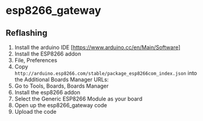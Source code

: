 # esp8266_gateway

## Reflashing
1. Install the arduino IDE [https://www.arduino.cc/en/Main/Software]
2. Install the ESP8266 addon
  1. File, Preferences
  2. Copy `http://arduino.esp8266.com/stable/package_esp8266com_index.json` into the Additional Boards Manager URLs:
  3. Go to Tools, Boards, Boards Manager
  4. Install the esp8266 addon
3. Select the Generic ESP8266 Module as your board
4. Open up the esp8266_gateway code
5. Upload the code
